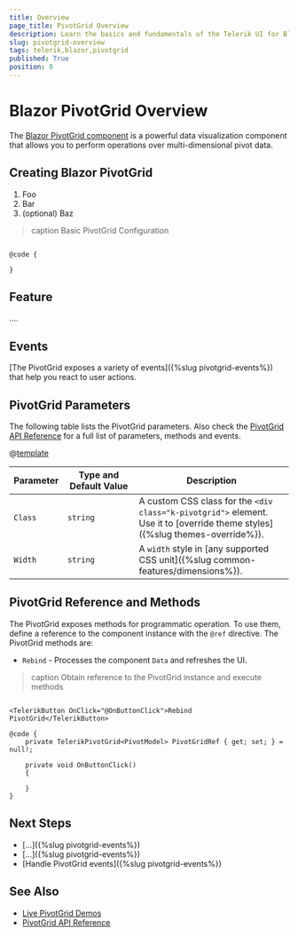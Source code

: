 ```yaml
---
title: Overview
page_title: PivotGrid Overview
description: Learn the basics and fundamentals of the Telerik UI for Blazor PivotGrid.
slug: pivotgrid-overview
tags: telerik,blazor,pivotgrid
published: True
position: 0
---
```


# Blazor PivotGrid Overview

The <a href="https://www.telerik.com/blazor-ui/pivotgrid" target="_blank">Blazor PivotGrid component</a> is a powerful data visualization component that allows you to perform operations over multi-dimensional pivot data.


## Creating Blazor PivotGrid

1. Foo
1. Bar
1. (optional) Baz

>caption Basic PivotGrid Configuration

````CSHTML

@code {

}
````


## Feature

....


## Events

[The PivotGrid exposes a variety of events]({%slug pivotgrid-events%}) that help you react to user actions.


## PivotGrid Parameters

The following table lists the PivotGrid parameters. Also check the [PivotGrid API Reference](/blazor-ui/api/Telerik.Blazor.Components.TelerikPivotGrid-1) for a full list of parameters, methods and events.

@[template](/_contentTemplates/common/parameters-table-styles.md#table-layout)

| Parameter | Type and Default&nbsp;Value | Description |
| --- | --- | --- |
| `Class` | `string` | A custom CSS class for the `<div class="k-pivotgrid">` element. Use it to [override theme styles]({%slug themes-override%}). |
| `Width` | `string` | A `width` style in [any supported CSS unit]({%slug common-features/dimensions%}). |


## PivotGrid Reference and Methods

The PivotGrid exposes methods for programmatic operation. To use them, define a reference to the component instance with the `@ref` directive. The PivotGrid methods are:

* `Rebind` - Processes the component `Data` and refreshes the UI.

>caption Obtain reference to the PivotGrid instance and execute methods

````CSHTML

<TelerikButton OnClick="@OnButtonClick">Rebind PivotGrid</TelerikButton>

@code {
    private TelerikPivotGrid<PivotModel> PivotGridRef { get; set; } = null!;

    private void OnButtonClick()
    {

    }
}
````


## Next Steps

* [...]({%slug pivotgrid-events%})
* [...]({%slug pivotgrid-events%})
* [Handle PivotGrid events]({%slug pivotgrid-events%})


## See Also

* [Live PivotGrid Demos](https://demos.telerik.com/blazor-ui/pivotgrid)
* [PivotGrid API Reference](/blazor-ui/api/Telerik.Blazor.Components.TelerikPivotGrid-1)

